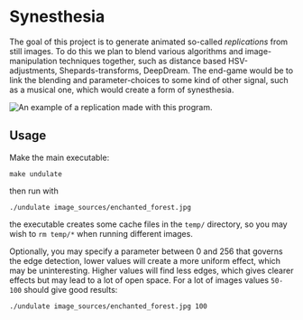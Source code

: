 Synesthesia
===========

The goal of this project is to generate animated so-called _replications_ from still images.
To do this we plan to blend various algorithms and image-manipulation techniques together,
such as distance based HSV-adjustments, Shepards-transforms, DeepDream.
The end-game would be to link the blending and parameter-choices to some kind of other
signal, such as a musical one, which would create a form of synesthesia.

![An example of a replication made with this program.](https://github.com/OvanGarderen/Synesthesia/blob/master/finished/output.gif?raw=true)

Usage
-----

Make the main executable:
```
make undulate
```
then run with
```
./undulate image_sources/enchanted_forest.jpg
```
the executable creates some cache files in the `temp/` directory, so you may wish to
`rm temp/*` when running different images.

Optionally, you may specify a parameter between 0 and 256 that governs the edge detection,
lower values will create a more uniform effect, which may be uninteresting.
Higher values will find less edges, which gives clearer effects but may lead to a lot of open space.
For a lot of images values `50-100` should give good results:
```
./undulate image_sources/enchanted_forest.jpg 100
```
